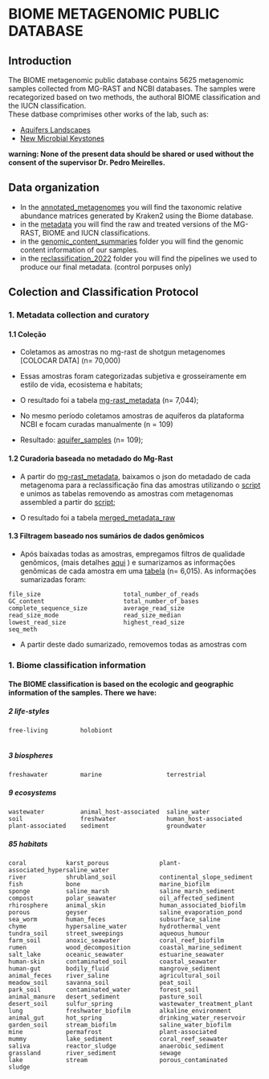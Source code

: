 # BIOME METAGENOMIC PUBLIC DATABASE

## Introduction  
  
The BIOME metagenomic public database contains 5625 metagenomic samples collected from MG-RAST and NCBI databases. The samples were recategorized based on two methods, the authoral BIOME classification and the IUCN classification.  
These datbase comprimises other works of the lab, such as:
- [Aquifers Landscapes](https://github.com/MeirellesLab/aquifer_metagenomes)
- [New Microbial Keystones](https://github.com/MeirellesLab/keystones_paper)

**warning: None of the present data should be shared or used without the consent of the supervisor Dr. Pedro Meirelles.**

## Data organization
- In the [annotated_metagenomes](annotated_metagenomes/) you will find the taxonomic relative abundance matrices generated by Kraken2 using the Biome database.  
- in the [metadata](metadata/) you will find the raw and treated versions of the MG-RAST, BIOME and IUCN classifications.  
- in the [genomic_content_summaries](genomic_content_summaries/) folder you will find the genomic content information of our samples.  
- in the [reclassification_2022](reclassification_2022/) folder you will find the pipelines we used to produce our final metadata. (control porpuses only)  

## Colection and Classification Protocol 

### 1. Metadata collection and curatory  
  
#### 1.1 Coleção  
    
- Coletamos as amostras no mg-rast de shotgun metagenomes [COLOCAR DATA] (n= 70,000)
- Essas amostras foram categorizadas subjetiva e grosseiramente em estilo de vida, ecosistema e habitats;
- O resultado foi a tabela [mg-rast_metadata](reclassification_2022/01_original_data/mg-rast_metadata.csv) (n= 7,044);

- No mesmo período coletamos amostras de aquíferos da plataforma NCBI e focam curadas manualmente (n = 109)
- Resultado: [aquifer_samples](reclassification_2022/01_original_data/aquifer_samples.csv) (n= 109);

    
#### 1.2 Curadoria baseada no metadado do Mg-Rast
 
 - A partir do [mg-rast_metadata](reclassification_2022/01_original_data/mg-rast_metadata.csv), baixamos o json do metadado de cada metagenoma para a reclassificação fina das amostras utilizando o [script](Python/mgrast_download_metadata.py) e unimos as tabelas removendo as amostras com metagenomas assembled a partir do [script](R/merge_tables.R);
 
 - O resultado foi a tabela [merged_metadata_raw](reclassification_2022/04_final_merge_and_reclassification/biome_classification/merged_metadata_raw.csv)

#### 1.3 Filtragem baseado nos sumários de dados genômicos

- Após baixadas todas as amostras, empregamos filtros de qualidade genômicos, (mais detalhes [aqui](link_do_download) ) e sumarizamos as informações genômicas de cada amostra em uma [tabela](genomic_content_summaries/genomic_content_summaries.csv) (n= 6,015). As informações sumarizadas foram:

```
file_size                       total_number_of_reads
GC_content                      total_number_of_bases
complete_sequence_size          average_read_size
read_size_mode                  read_size_median
lowest_read_size                highest_read_size
seq_meth

```

- A partir deste dado sumarizado, removemos todas as amostras com

























































  
### 1. Biome classification information  

#### The BIOME classification is based on the ecologic and geographic information of the samples. There we have:  
  
##### 2 life-styles   
```
free-living         holobiont
  
```
##### 3 biospheres  
```
freshawater         marine                  terrestrial
```
  
##### 9 ecosystems  
```
wastewater          animal_host-associated  saline_water 
soil                freshwater              human_host-associated
plant-associated    sediment                groundwater
```

##### 85 habitats  
                                                                                                                                                       
```
coral           karst_porous              plant-associated_hypersaline_water
river           shrubland_soil            continental_slope_sediment
fish            bone                      marine_biofilm
sponge          saline_marsh              saline_marsh_sediment
compost         polar_seawater            oil_affected_sediment
rhirosphere     animal_skin               human_associated_biofilm
porous          geyser                    saline_evaporation_pond
sea_worm        human_feces               subsurface_saline
chyme           hypersaline_water         hydrothermal_vent
tundra_soil     street_sweepings          aqueous_humour
farm_soil       anoxic_seawater           coral_reef_biofilm
rumen           wood_decomposition        coastal_marine_sediment
salt_lake       oceanic_seawater          estuarine_seawater
human-skin      contaminated_soil         coastal_seawater
human-gut       bodily_fluid              mangrove_sediment
animal_feces    river_saline              agricultural_soil
meadow_soil     savanna_soil              peat_soil
park_soil       contaminated_water        forest_soil
animal_manure   desert_sediment           pasture_soil
desert_soil     sulfur_spring             wastewater_treatment_plant
lung            freshwater_biofilm        alkaline_environment
animal_gut      hot_spring                drinking_water_reservoir
garden_soil     stream_biofilm            saline_water_biofilm
mine            permafrost                plant-associated
mummy           lake_sediment             coral_reef_seawater
saliva          reactor_sludge            anaerobic_sediment
grassland       river_sediment            sewage
lake            stream                    porous_contaminated
sludge

```







